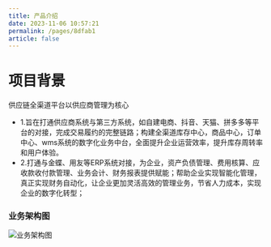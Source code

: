 ```yaml
---
title: 产品介绍
date: 2023-11-06 10:57:21
permalink: /pages/8dfab1
article: false
---
```


# 项目背景
  
   供应链全渠道平台以供应商管理为核心
  * 1.旨在打通供应商系统与第三方系统，如自建电商、抖音、天猫、拼多多等平台的对接，完成交易履约的完整链路；构建全渠道库存中心，商品中心，订单中心、wms系统的数字化业务中台，全面提升企业运营效率，提升库存周转率和用户体验。 
  * 2.打通与金蝶、用友等ERP系统对接，为企业，资产负债管理、费用核算、应收款收付款管理、业务会计、财务报表提供赋能；帮助企业实现智能化管理，真正实现财务自动化，让企业更加灵活高效的管理业务，节省人力成本，实现企业的数字化转型；

### 业务架构图


![业务架构图](https://boilerplate-doc.oss-cn-shanghai.aliyuncs.com/www/img/jiagou.69bb91d.png)
